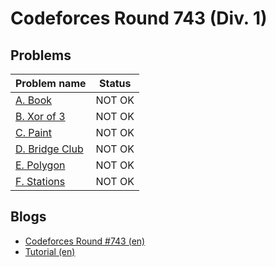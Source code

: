# Codeforces Round 743 (Div. 1)

## Problems

|Problem name|Status|
|------------|---------|
| [A. Book](problems/A._Book.md)|NOT OK|
| [B. Xor of 3](problems/B._Xor_of_3.md)|NOT OK|
| [C. Paint](problems/C._Paint.md)|NOT OK|
| [D. Bridge Club](problems/D._Bridge_Club.md)|NOT OK|
| [E. Polygon](problems/E._Polygon.md)|NOT OK|
| [F. Stations](problems/F._Stations.md)|NOT OK|
## Blogs

- [Codeforces Round #743 (en)](blogs/Codeforces_Round_743_(en).md)
- [Tutorial (en)](blogs/Tutorial_(en).md)
